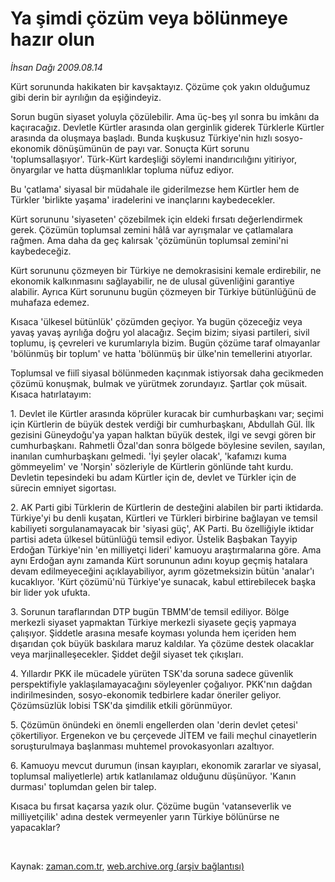 # Ya şimdi çözüm veya bölünmeye hazır olun

*İhsan Dağı 2009.08.14*

<tr><td class="metin" colspan="2" style="padding-top: 20px; padding-left: 5px; padding-right: 10px;">Kürt sorununda hakikaten bir kavşaktayız. Çözüme çok yakın olduğumuz gibi derin bir ayrılığın da eşiğindeyiz.</td></tr><tr><td class="metin" colspan="2" style="padding-top: 20px; padding-left: 5px; padding-right: 10px;"><p>Sorun bugün siyaset yoluyla çözülebilir. Ama üç-beş yıl sonra bu imkânı da kaçıracağız. Devletle Kürtler arasında olan gerginlik giderek Türklerle Kürtler arasında da oluşmaya başladı. Bunda kuşkusuz Türkiye'nin hızlı sosyo-ekonomik dönüşümünün de payı var. Sonuçta Kürt sorunu 'toplumsallaşıyor'. Türk-Kürt kardeşliği söylemi inandırıcılığını yitiriyor, önyargılar ve hatta düşmanlıklar topluma nüfuz ediyor.
<p>Bu 'çatlama' siyasal bir müdahale ile giderilmezse hem Kürtler hem de Türkler 'birlikte yaşama' iradelerini ve inançlarını kaybedecekler.
<p>Kürt sorununu 'siyaseten' çözebilmek için eldeki fırsatı değerlendirmek gerek. Çözümün toplumsal zemini hâlâ var ayrışmalar ve çatlamalara rağmen. Ama daha da geç kalırsak 'çözümünün toplumsal zemini'ni kaybedeceğiz.
<p>Kürt sorununu çözmeyen bir Türkiye ne demokrasisini kemale erdirebilir, ne ekonomik kalkınmasını sağlayabilir, ne de ulusal güvenliğini garantiye alabilir. Ayrıca Kürt sorununu bugün çözmeyen bir Türkiye bütünlüğünü de muhafaza edemez.
<p>Kısaca 'ülkesel bütünlük' çözümden geçiyor. Ya bugün çözeceğiz veya yavaş yavaş ayrılığa doğru yol alacağız. Seçim bizim; siyasi partileri, sivil toplumu, iş çevreleri ve kurumlarıyla bizim. Bugün çözüme taraf olmayanlar 'bölünmüş bir toplum' ve hatta 'bölünmüş bir ülke'nin temellerini atıyorlar.
<p>Toplumsal ve fiilî siyasal bölünmeden kaçınmak istiyorsak daha gecikmeden çözümü konuşmak, bulmak ve yürütmek zorundayız. Şartlar çok müsait. Kısaca hatırlatayım:
<p>1. Devlet ile Kürtler arasında köprüler kuracak bir cumhurbaşkanı var; seçimi için Kürtlerin de büyük destek verdiği bir cumhurbaşkanı, Abdullah Gül. İlk gezisini Güneydoğu'ya yapan halktan büyük destek, ilgi ve sevgi gören bir cumhurbaşkanı. Rahmetli Özal'dan sonra bölgede böylesine sevilen, sayılan, inanılan cumhurbaşkanı gelmedi. 'İyi şeyler olacak', 'kafamızı kuma gömmeyelim' ve 'Norşin' sözleriyle de Kürtlerin gönlünde taht kurdu. Devletin tepesindeki bu adam Kürtler için de, devlet ve Türkler için de sürecin emniyet sigortası.
<p>2. AK Parti gibi Türklerin de Kürtlerin de desteğini alabilen bir parti iktidarda. Türkiye'yi bu denli kuşatan, Kürtleri ve Türkleri birbirine bağlayan ve temsil kabiliyeti sorgulanamayacak bir 'siyasi güç', AK Parti. Bu özelliğiyle iktidar partisi adeta ülkesel bütünlüğü temsil ediyor. Üstelik Başbakan Tayyip Erdoğan Türkiye'nin 'en milliyetçi lideri' kamuoyu araştırmalarına göre. Ama aynı Erdoğan aynı zamanda Kürt sorununun adını koyup geçmiş hatalara devam edilmeyeceğini açıklayabiliyor, ayrım gözetmeksizin bütün 'analar'ı kucaklıyor. 'Kürt çözümü'nü Türkiye'ye sunacak, kabul ettirebilecek başka bir lider yok ufukta.
<p>3. Sorunun taraflarından DTP bugün TBMM'de temsil ediliyor. Bölge merkezli siyaset yapmaktan Türkiye merkezli siyasete geçiş yapmaya çalışıyor. Şiddetle arasına mesafe koyması yolunda hem içeriden hem dışarıdan çok büyük baskılara maruz kaldılar. Ya çözüme destek olacaklar veya marjinalleşecekler. Şiddet değil siyaset tek çıkışları.
<p>4. Yıllardır PKK ile mücadele yürüten TSK'da soruna sadece güvenlik perspektifiyle yaklaşılamayacağını söyleyenler çoğalıyor. PKK'nın dağdan indirilmesinden, sosyo-ekonomik tedbirlere kadar öneriler geliyor. Çözümsüzlük lobisi TSK'da şimdilik etkili görünmüyor.
<p>5. Çözümün önündeki en önemli engellerden olan 'derin devlet çetesi' çökertiliyor. Ergenekon ve bu çerçevede JİTEM ve faili meçhul cinayetlerin soruşturulmaya başlanması muhtemel provokasyonları azaltıyor.
<p>6. Kamuoyu mevcut durumun (insan kayıpları, ekonomik zararlar ve siyasal, toplumsal maliyetlerle) artık katlanılamaz olduğunu düşünüyor. 'Kanın durması' toplumdan gelen bir talep.
<p>Kısaca bu fırsat kaçarsa yazık olur. Çözüme bugün 'vatanseverlik ve milliyetçilik' adına destek vermeyenler yarın Türkiye bölünürse ne yapacaklar?
<p><br/></p></p></p></p></p></p></p></p></p></p></p></p></p></p></td></tr>

Kaynak: [zaman.com.tr](http://zaman.com.tr/yazar.do?yazino=880274), [web.archive.org (arşiv bağlantısı)](http://web.archive.org/web/20090819081758/http://www.zaman.com.tr:80/yazar.do?yazino=880274)

